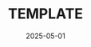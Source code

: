 ---
layout: post
title: "TEMPLATE"
date: 2025-05-01
published: True
image: "https://images.unsplash.com/photo-1551288049-bebda4e38f71?ixlib=rb-1.2.1&auto=format&fit=crop&w=1350&q=80"
authors:
  - name: "Dr. Sarah Chen"
    url: "/about/#sarah-chen"
tags:
  - Metrics
  - "Generative AI"
  - Evaluation
excerpt: 
---
